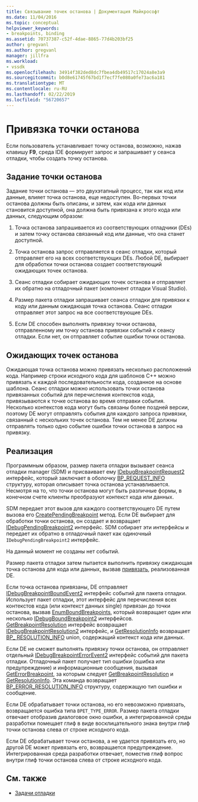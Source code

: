 ```yaml
---
title: Связывание точек останова | Документация Майкрософт
ms.date: 11/04/2016
ms.topic: conceptual
helpviewer_keywords:
- breakpoints, binding
ms.assetid: 70737387-c52f-4dae-8865-77d4b203bf25
author: gregvanl
ms.author: gregvanl
manager: jillfra
ms.workload:
- vssdk
ms.openlocfilehash: 34914f382ded8dc7fbea4db49517c17024a8e3a9
ms.sourcegitcommit: b0d8e61745f67bd1f7ecf7fe080a0fe73ac6a181
ms.translationtype: MT
ms.contentlocale: ru-RU
ms.lasthandoff: 02/22/2019
ms.locfileid: "56720657"
---
```

# <a name="bind-breakpoints"></a>Привязка точки останова
Если пользователь устанавливает точку останова, возможно, нажав клавишу **F9**, среда IDE формирует запрос и запрашивает у сеанса отладки, чтобы создать точку останова.

## <a name="set-a-breakpoint"></a>Задание точки останова
 Задание точки останова — это двухэтапный процесс, так как код или данные, влияет точка останова, еще недоступен. Во-первых точки останова должны быть описаны, и затем, как кода или данных становится доступной, она должна быть привязана к этого кода или данных, следующим образом:

1.  Точка останова запрашивается из соответствующих отладчики (DEs) и затем точку останова связанный код или данные, что она станет доступной.

2.  Точка останова запрос отправляется в сеанс отладки, который отправляет его на всех соответствующих DEs. Любой DE, выбирает для обработки точки останова создает соответствующий ожидающих точек останова.

3.  Сеанс отладки собирает ожидающих точек останова и отправляет их обратно на отладочный пакет (компонент отладки Visual Studio).

4.  Размер пакета отладки запрашивает сеанса отладки для привязки к коду или данным ожидающая точка останова. Сеанс отладки отправляет этот запрос на все соответствующие DEs.

5.  Если DE способен выполнять привязку точки останова, отправленному им точку останова привязки событий к сеансу отладки. Если нет, он отправляет событие ошибки точки останова.

## <a name="pending-breakpoints"></a>Ожидающих точек останова
 Ожидающая точка останова можно привязать несколько расположений кода. Например строки исходного кода для шаблонов C++ можно привязать к каждой последовательности кода, созданное на основе шаблона. Сеанс отладки можно использовать точки останова привязанных событий для перечисления контекстов кода, привязываются к точке останова во время отправки события. Несколько контекстов кода могут быть связаны более поздней версии, поэтому DE могут отправлять события для каждого запроса привязки, связанный с нескольких точек останова. Тем не менее DE должны отправлять только одно событие ошибки точки останова в запрос на привязку.

## <a name="implementation"></a>Реализация
 Программным образом, размер пакета отладки вызывает сеанса отладки manager (SDM) и присваивает ему [IDebugBreakpointRequest2](../../extensibility/debugger/reference/idebugbreakpointrequest2.md) интерфейс, который заключает в оболочку [BP_REQUEST_INFO](../../extensibility/debugger/reference/bp-request-info.md) структуру, которая описывает точка останова устанавливается. Несмотря на то, что точки останова могут быть различные формы, в конечном счете клиенты преобразуют контекст кода или данных.

 SDM передает этот вызов для каждого соответствующего DE путем вызова его [CreatePendingBreakpoint](../../extensibility/debugger/reference/idebugengine2-creatependingbreakpoint.md) метод. Если DE выбирает для обработки точки останова, он создает и возвращает [IDebugPendingBreakpoint2](../../extensibility/debugger/reference/idebugpendingbreakpoint2.md) интерфейс. SDM собирает эти интерфейсы и передает их обратно в отладочный пакет как одиночный `IDebugPendingBreakpoint2` интерфейс.

 На данный момент не созданы нет событий.

 Размер пакета отладки затем пытается выполнить привязку ожидающая точка останова для кода или данных, вызвав [привязать](../../extensibility/debugger/reference/idebugpendingbreakpoint2-bind.md), реализованная DE.

 Если точка останова привязаны, DE отправляет [IDebugBreakpointBoundEvent2](../../extensibility/debugger/reference/idebugbreakpointboundevent2.md) интерфейс событий для пакета отладки. Использует пакет отладки, этот интерфейс для перечисления всех контекстов кода (или контекст данных single) привязан до точки останова, вызвав [EnumBoundBreakpoints](../../extensibility/debugger/reference/idebugbreakpointboundevent2-enumboundbreakpoints.md), который возвращает один или несколько [IDebugBoundBreakpoint2](../../extensibility/debugger/reference/idebugboundbreakpoint2.md) интерфейсов. [GetBreakpointResolution](../../extensibility/debugger/reference/idebugboundbreakpoint2-getbreakpointresolution.md) интерфейс возвращает [IDebugBreakpointResolution2](../../extensibility/debugger/reference/idebugbreakpointresolution2.md) интерфейс, и [GetResolutionInfo](../../extensibility/debugger/reference/idebugbreakpointresolution2-getresolutioninfo.md) возвращает [BP_ RESOLUTION_INFO](../../extensibility/debugger/reference/bp-resolution-info.md) union, содержащий контекст кода или данных.

 Если DE не сможет выполнять привязку точки останова, он отправляет отдельный [IDebugBreakpointErrorEvent2](../../extensibility/debugger/reference/idebugbreakpointerrorevent2.md) интерфейс событий для пакета отладки. Отладочный пакет получает тип ошибки (ошибка или предупреждение) и информационные сообщения, вызывая [GetErrorBreakpoint](../../extensibility/debugger/reference/idebugbreakpointerrorevent2-geterrorbreakpoint.md), за которым следует [GetBreakpointResolution](../../extensibility/debugger/reference/idebugerrorbreakpoint2-getbreakpointresolution.md) и [ GetResolutionInfo](../../extensibility/debugger/reference/idebugerrorbreakpointresolution2-getresolutioninfo.md). Эта команда возвращает [BP_ERROR_RESOLUTION_INFO](../../extensibility/debugger/reference/bp-error-resolution-info.md) структуру, содержащую тип ошибки и сообщение.

 Если DE обрабатывает точки останова, но его невозможно привязать, возвращается ошибка типа `BPET_TYPE_ERROR`. Размер пакета отладки отвечает отобразив диалоговое окно ошибки, а интегрированной среды разработки помещает глиф в виде восклицательного знака внутри глиф точки останова слева от строке исходного кода.

 Если DE обрабатывает точки останова, а не удается привязать его, но другой DE может привязать его, возвращается предупреждение. Интегрированная среда разработки отвечает, поместив глиф вопрос внутри глиф точки останова слева от строке исходного кода.

## <a name="see-also"></a>См. также
- [Задачи отладки](../../extensibility/debugger/debugging-tasks.md)